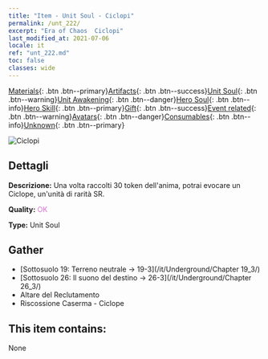 ```yaml
---
title: "Item - Unit Soul - Ciclopi"
permalink: /unt_222/
excerpt: "Era of Chaos  Ciclopi"
last_modified_at: 2021-07-06
locale: it
ref: "unt_222.md"
toc: false
classes: wide
---
```

 [Materials](/ItemsIT/){: .btn .btn--primary}[Artifacts](/ItemsIT/Artifacts/){: .btn .btn--success}[Unit Soul](/ItemsIT/UnitSoul/){: .btn .btn--warning}[Unit Awakening](/ItemsIT/UnitAwakening/){: .btn .btn--danger}[Hero Soul](/ItemsIT/HeroSoul/){: .btn .btn--info}[Hero Skill](/ItemsIT/HeroSkill/){: .btn .btn--primary}[Gift](/ItemsIT/Gift/){: .btn .btn--success}[Event related](/ItemsIT/Events/){: .btn .btn--warning}[Avatars](/ItemsIT/Avatars/){: .btn .btn--danger}[Consumables](/ItemsIT/Consumables/){: .btn .btn--info}[Unknown](/ItemsIT/Unknown/){: .btn .btn--primary}

 ![Ciclopi](/images/u/ti_duyanjuren.jpg)

## Dettagli
 **Descrizione:** Una volta raccolti 30 token dell'anima, potrai evocare un Ciclope, un'unità di rarità SR.

 **Quality:** <span style="color: #DA70D6">OK</span>

 **Type:** Unit Soul

## Gather

*    [Sottosuolo 19: Terreno neutrale -> 19-3](/it/Underground/Chapter 19_3/) 
*    [Sottosuolo 26: Il suono del destino -> 26-3](/it/Underground/Chapter 26_3/) 
*    Altare del Reclutamento 
*    Riscossione Caserma - Ciclope 

## This item contains:

  None

